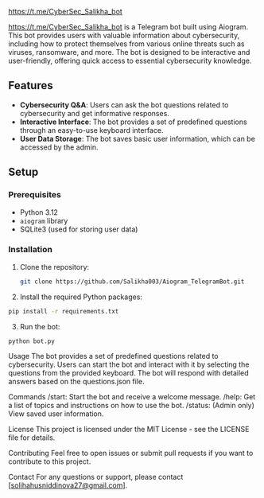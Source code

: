 https://t.me/CyberSec_Salikha_bot

https://t.me/CyberSec_Salikha_bot is a Telegram bot built using Aiogram. This bot provides users with valuable information about cybersecurity, including how to protect themselves from various online threats such as viruses, ransomware, and more. The bot is designed to be interactive and user-friendly, offering quick access to essential cybersecurity knowledge.

## Features

- **Cybersecurity Q&A**: Users can ask the bot questions related to cybersecurity and get informative responses.
- **Interactive Interface**: The bot provides a set of predefined questions through an easy-to-use keyboard interface.
- **User Data Storage**: The bot saves basic user information, which can be accessed by the admin.

## Setup

### Prerequisites

- Python 3.12
- `aiogram` library
- SQLite3 (used for storing user data)

### Installation

1. Clone the repository:
   ```bash
   git clone https://github.com/Salikha003/Aiogram_TelegramBot.git
   ```


2. Install the required Python packages:
```bash
pip install -r requirements.txt
```

3. Run the bot:
```bash
python bot.py
```

Usage
The bot provides a set of predefined questions related to cybersecurity. Users can start the bot and interact with it by selecting the questions from the provided keyboard. The bot will respond with detailed answers based on the questions.json file.

Commands
/start: Start the bot and receive a welcome message.
/help: Get a list of topics and instructions on how to use the bot.
/status: (Admin only) View saved user information.


License
This project is licensed under the MIT License - see the LICENSE file for details.

Contributing
Feel free to open issues or submit pull requests if you want to contribute to this project.

Contact
For any questions or support, please contact [solihahusniddinova27@gmail.com].


